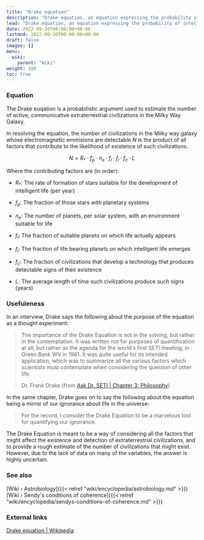 ```yaml
---
title: "Drake equation"
description: "Drake equation, an equation expressing the probability of intelligent extraterrestrial life as the product of various factors such as the fraction of planets that might be habitable or the fraction of planets on which life might arise. The equation is named after Franke Drake and serves as a probabilistic thought experiment to contemplate the possible existence of extraterrestrial life."
lead: "Drake equation, an equation expressing the probability of intelligent extraterrestrial life as the product of various factors such as the fraction of planets that might be habitable or the fraction of planets on which life might arise. The equation is named after Franke Drake and serves as a probabilistic thought experiment to contemplate the possible existence of extraterrestrial life."
date: 2022-09-20T00:00:00+00:00
lastmod: 2022-09-20T00:00:00+00:00
draft: false
images: []
menu:
  wiki:
    parent: "Wiki"
weight: 200
toc: true
---
```


### Equation

The Drake euqation is a probabilistic argument used to estimate the number of active, communicative extraterrestrial civilizations in the Milky Way Galaxy.

In resolving the equation, the number of civilizations in the Milky way galaxy whose electromagnetic emmisions are detectable $N$ is the product of all factors that contribute to the likelihood of existence of such civilizations.

$$
\begin{equation*}
   N = R_* \cdotp f_p \cdotp n_e \cdotp f_l \cdotp f_i \cdotp f_c \cdotp L
\end{equation*}
$$

Where the contributing factors are (in order):

- $R_*$: The rate of formation of stars suitable for the development of intelligent life (per year)

- $f_p$: The fraction of those stars with planetary systems

- $n_e$: The number of planets, per solar system, with an environment suitable for life

- $f_l$: The fraction of suitable planets on which life actually appears

- $f_i$: The fraction of life bearing planets on which intelligent life emerges

- $f_c$: The fraction of civilizations that develop a technology that produces detectable signs of their existence

- $L$: The average length of time such civilizations produce such signs (years)

### Usefuleness

In an interview, Drake says the following about the purpose of the equation as a thought experiment:

> The importance of the Drake Equation is not in the solving, but rather in the contemplation. It was written not for purposes of quantification at all, but rather as the agenda for the world's first SETI meeting, in Green Bank WV in 1961. It was quite useful for its intended application, which was to summarize all the various factors which scientists must contemplate when considering the question of other life.
>
> Dr. Frank Drake (from [Ask Dr. SETI | Chapter 3: Philosophy](http://www.setileague.org/askdr/drake.htm))

In the same chapter, Drake goes on to say the following about the equation being a mirror of our ignorance about life in the universe:

> For the record, I consider the Drake Equation to be a marvelous tool for quantifying our ignorance.

The Drake Equation is meant to be a way of considering all the factors that might affect the existence and detection of extraterrestrial civilizations, and to provide a rough estimate of the number of civilizations that might exist. However, due to the lack of data on many of the variables, the answer is highly uncertain.

### See also

[Wiki › Astrobiology]({{< relref "wiki/encyclopedia/astrobiology.md" >}})</br>
[Wiki › Sendy\'s conditions of coherence]({{< relref "wiki/encyclopedia/sendys-conditions-of-coherence.md" >}})</br>

### External links

[Drake equation | Wikipedia](https://en.wikipedia.org/wiki/Drake_equation)
